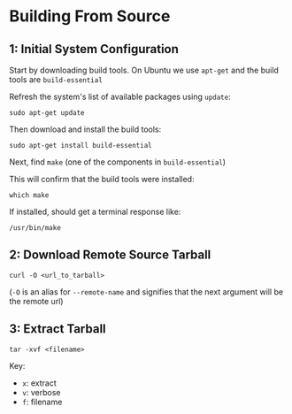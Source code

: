 Building From Source
====================

1: Initial System Configuration
--------------------------------

Start by downloading build tools. On Ubuntu we use `apt-get` and the build tools are `build-essential`


Refresh the system's list of available packages using `update`:

```
sudo apt-get update
```

Then download and install the build tools:

```
sudo apt-get install build-essential
```

Next, find `make` (one of the components in `build-essential`)

This will confirm that the build tools were installed:

```
which make
```

If installed, should get a terminal response like:

```
/usr/bin/make
```

2: Download Remote Source Tarball
---------------------------------

```
curl -O <url_to_tarball>
```

(`-O` is an alias for `--remote-name` and signifies that the next argument will be the remote url)

3: Extract Tarball
------------------

```
tar -xvf <filename>
```

Key:
- `x`: extract
- `v`: verbose
- `f`: filename

